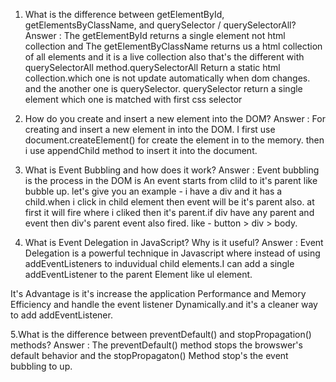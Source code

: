 1. What is the difference between getElementById, getElementsByClassName, and querySelector / querySelectorAll?
Answer : The getElementById returns a single element not html collection and The getElementByClassName returns us a html collection of all elements and it is a live collection also that's the different with querySelectorAll method.querySelectorAll Return a static html collection.which one is not update automatically when dom changes. and the another one is querySelector. querySelector return a single element which one is matched with first css selector

2. How do you create and insert a new element into the DOM?
Answer : For creating and insert a new element in into the DOM. I first use document.createElement() for create the element in to the memory. then i use appendChild method to insert it into the document.

3. What is Event Bubbling and how does it work?
Answer : Event bubbling is the process in the DOM is An event starts from clild to it's parent like bubble up. let's give you an example - i have a div and it has a child.when i click in child element then event will be it's parent also. at first it will fire where i cliked then it's parent.if div have any parent and event then div's parent event also fired. like - button > div > body.

4. What is Event Delegation in JavaScript? Why is it useful?
Answer : Event Delegation is a powerful technique in Javascript where instead of using addEventListeners to induvidual child elements.I can add a single addEventListener to the parent Element like ul element.

It's Advantage is it's increase the application Performance and Memory Efficiency and handle the event listener Dynamically.and it's a cleaner way to add addEventListener.

5.What is the difference between preventDefault() and stopPropagation() methods?
Answer : The preventDefault() method stops the browswer's default behavior and the stopPropagaton() Method stop's the event bubbling to up.

